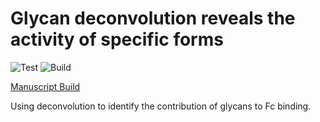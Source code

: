 # Glycan deconvolution reveals the activity of specific forms

![Test](https://github.com/meyer-lab/Fc-deconvolute/workflows/Test/badge.svg)
![Build](https://github.com/meyer-lab/Fc-deconvolute/workflows/Build/badge.svg)

[Manuscript Build](https://meyer-lab.github.io/Fc-deconvolute/manuscript.html)

Using deconvolution to identify the contribution of glycans to Fc binding.
